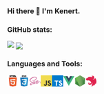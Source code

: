 ### Hi there 👋 I'm Kenert. 

### GitHub stats:

<a>
  <img align="ecnter" src="https://github-readme-stats.vercel.app/api?username=karukenert&show_icons=true" />
</a>
<a>
  <img align="center" src="https://github-readme-stats.vercel.app/api/top-langs/?username=karukenert&layout=compact" />
</a>


### Languages and Tools:

<img align="left" alt="HTML" width="26px" src="https://raw.githubusercontent.com/github/explore/master/topics/html/html.png" />
<img align="left" alt="CSS" width="26px" src="https://raw.githubusercontent.com/github/explore/master/topics/css/css.png" />
<img align="left" alt="Sass" width="26px" src="https://raw.githubusercontent.com/github/explore/master/topics/sass/sass.png" />
<img align="left" alt="JavaScript" width="26px" src="https://raw.githubusercontent.com/github/explore/master/topics/javascript/javascript.png" />
<img align="left" alt="TypeScript" width="26px" src="https://raw.githubusercontent.com/github/explore/master/topics/typescript/typescript.png" />
<img align="left" alt="Vue" width="26px" src="https://raw.githubusercontent.com/github/explore/master/topics/vue/vue.png" />
<img align="left" alt="Node.js" width="26px" src="https://raw.githubusercontent.com/github/explore/master/topics/nodejs/nodejs.png" />
<img align="left" alt="Nest.js" width="26px" src="https://raw.githubusercontent.com/github/explore/master/topics/nestjs/nestjs.png" />


<!-- 
<img align="left" alt="Git" width="26px" src="https://raw.githubusercontent.com/github/explore/master/topics/git/git.png" />
<img align="left" alt="Terminal" width="26px" src="https://raw.githubusercontent.com/github/explore/master/topics/terminal/terminal.png" />
-->

